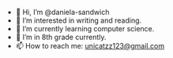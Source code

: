 - 👋 Hi, I’m @daniela-sandwich
- 👀 I’m interested in writing and reading.
- 🌱 I’m currently learning computer science.
- 💞️ I’m in 8th grade currently.
- 📫 How to reach me: unicatzz123@gmail.com

<!---
daniela-sandwich/daniela-sandwich is a ✨ special ✨ repository because its `README.md` (this file) appears on your GitHub profile.
You can click the Preview link to take a look at your changes.
--->

